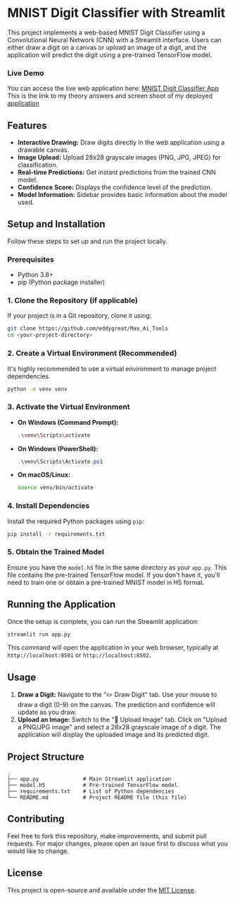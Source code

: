 # MNIST Digit Classifier with Streamlit

This project implements a web-based MNIST Digit Classifier using a Convolutional Neural Network (CNN) with a Streamlit interface. Users can either draw a digit on a canvas or upload an image of a digit, and the application will predict the digit using a pre-trained TensorFlow model.

### Live Demo

You can access the live web application here: [MNIST Digit Classifier App](https://maxaitools.streamlit.app/)
This is the link to my theory answers and screen shoot of my deployed [application](https://docs.google.com/document/d/1ceqlW72HR3Kf3K5WpFerXUkNofwQo1yUHASxeDDa-PU/edit?tab=t.0)

## Features

*   **Interactive Drawing:** Draw digits directly in the web application using a drawable canvas.
*   **Image Upload:** Upload 28x28 grayscale images (PNG, JPG, JPEG) for classification.
*   **Real-time Predictions:** Get instant predictions from the trained CNN model.
*   **Confidence Score:** Displays the confidence level of the prediction.
*   **Model Information:** Sidebar provides basic information about the model used.

## Setup and Installation

Follow these steps to set up and run the project locally.

### Prerequisites

*   Python 3.8+
*   pip (Python package installer)

### 1. Clone the Repository (if applicable)

If your project is in a Git repository, clone it using:

```bash
git clone https://github.com/eddygreat/Max_Ai_Tools
cd <your-project-directory>
```

### 2. Create a Virtual Environment (Recommended)

It's highly recommended to use a virtual environment to manage project dependencies.

```bash
python -m venv venv
```

### 3. Activate the Virtual Environment

*   **On Windows (Command Prompt):**
    ```bash
    .\venv\Scripts\activate
    ```
*   **On Windows (PowerShell):**
    ```powershell
    .\venv\Scripts\Activate.ps1
    ```
*   **On macOS/Linux:**
    ```bash
    source venv/bin/activate
    ```

### 4. Install Dependencies

Install the required Python packages using `pip`:

```bash
pip install -r requirements.txt
```

### 5. Obtain the Trained Model

Ensure you have the `model.h5` file in the same directory as your `app.py`. This file contains the pre-trained TensorFlow model. If you don't have it, you'll need to train one or obtain a pre-trained MNIST model in H5 format.

## Running the Application

Once the setup is complete, you can run the Streamlit application:

```bash
streamlit run app.py
```

This command will open the application in your web browser, typically at `http://localhost:8501` or `http://localhost:8502`.

## Usage

1.  **Draw a Digit:** Navigate to the "✏️ Draw Digit" tab. Use your mouse to draw a digit (0-9) on the canvas. The prediction and confidence will update as you draw.
2.  **Upload an Image:** Switch to the "📁 Upload Image" tab. Click on "Upload a PNG/JPG image" and select a 28x28 grayscale image of a digit. The application will display the uploaded image and its predicted digit.

## Project Structure

```
.
├── app.py              # Main Streamlit application
├── model.h5            # Pre-trained TensorFlow model
├── requirements.txt    # List of Python dependencies
└── README.md           # Project README file (this file)
```

## Contributing

Feel free to fork this repository, make improvements, and submit pull requests. For major changes, please open an issue first to discuss what you would like to change.

## License

This project is open-source and available under the [MIT License](LICENSE).



